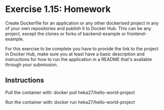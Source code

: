 # Exercise 1.15: Homework
Create Dockerfile for an application or any other dockerised project in any of your own repositories and publish it to Docker Hub. This can be any project, except the clones or forks of backend-example or frontend-example.

For this exercise to be complete you have to provide the link to the project in Docker Hub, make sure you at least have a basic description and instructions for how to run the application in a README that's available through your submission.

## Instructions

Pull the container with:
docker pull heka27/hello-world-project

Run the container with:
docker run heka27/hello-world-project